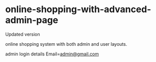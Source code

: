 # online-shopping-with-advanced-admin-page
Updated version


online shopping system with both admin and user layouts.

admin login details  Email=admin@gmail.com 
